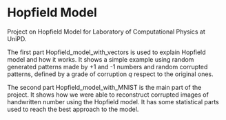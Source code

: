 # Hopfield Model
Project on Hopfield Model for Laboratory of Computational Physics at UniPD.

The first part Hopfield_model_with_vectors is used to explain Hopfield model and how it works. It shows a simple example using random generated patterns made by +1 and -1 numbers and random corrupted patterns, defined by a grade of corruption $q$ respect to the original ones.

The second part Hopfield_model_with_MNIST is the main part of the project. It shows how we were able to reconstruct corrupted images of handwritten number using the Hopfield model. It has some statistical parts used to reach the best approach to the model.
